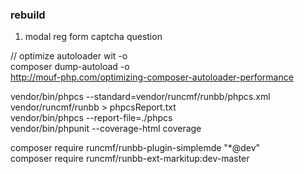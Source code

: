 ### rebuild 

1. modal reg form captcha question


// optimize autoloader wit -o  
composer dump-autoload -o  
http://mouf-php.com/optimizing-composer-autoloader-performance  
  
vendor/bin/phpcs --standard=vendor/runcmf/runbb/phpcs.xml vendor/runcmf/runbb > phpcsReport.txt  
vendor/bin/phpcs --report-file=./phpcs  
vendor/bin/phpunit --coverage-html coverage  

composer require runcmf/runbb-plugin-simplemde "*@dev"  
composer require runcmf/runbb-ext-markitup:dev-master
